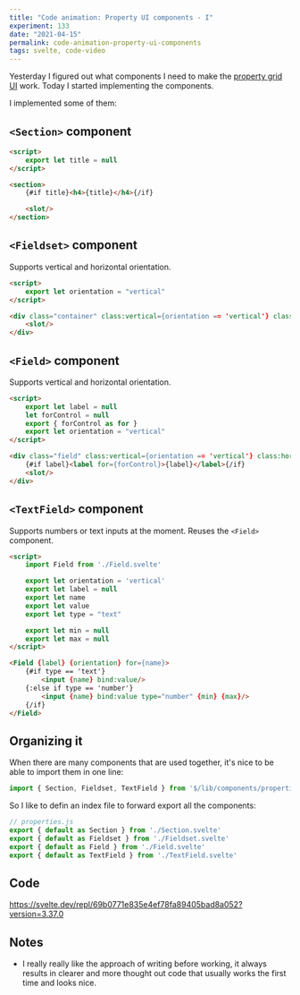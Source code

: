```yaml
---
title: "Code animation: Property UI components - I"
experiment: 133
date: "2021-04-15"
permalink: code-animation-property-ui-components
tags: svelte, code-video
---
```


Yesterday I figured out what components I need to make the [property grid UI](/posts/property-ui-dsl) work. Today I started implementing the components.

I implemented some of them:

## `<Section>` component

```html
<script>
	export let title = null
</script>

<section>
	{#if title}<h4>{title}</h4>{/if}

	<slot/>
</section>
```

## `<Fieldset>` component

Supports vertical and horizontal orientation.

```html
<script>
	export let orientation = "vertical"
</script>

<div class="container" class:vertical={orientation == 'vertical'} class:horizontal={orientation == 'horizontal'}>
	<slot/>
</div>
```

## `<Field>` component

Supports vertical and horizontal orientation.

```html
<script>
	export let label = null
	let forControl = null
	export { forControl as for }
	export let orientation = "vertical"
</script>

<div class="field" class:vertical={orientation == 'vertical'} class:horizontal={orientation == 'horizontal'} >
	{#if label}<label for={forControl}>{label}</label>{/if}
	<slot/>
</div>
```

## `<TextField>` component

Supports numbers or text inputs at the moment. Reuses the `<Field>` component.

```html
<script>
	import Field from './Field.svelte'

	export let orientation = 'vertical'
	export let label = null
	export let name
	export let value
	export let type = "text"

	export let min = null
	export let max = null
</script>

<Field {label} {orientation} for={name}>
	{#if type == 'text'}
		<input {name} bind:value/>
	{:else if type == 'number'}
		<input {name} bind:value type="number" {min} {max}/>
	{/if}
</Field>
```

## Organizing it

When there are many components that are used together, it's nice to be able to import them in one line:

```javascript
import { Section, Fieldset, TextField } from '$/lib/components/properties'
```

So I like to defin an index file to forward export all the components:

```javascript
// properties.js
export { default as Section } from './Section.svelte'
export { default as Fieldset } from './Fieldset.svelte'
export { default as Field } from './Field.svelte'
export { default as TextField } from './TextField.svelte'
```

## Code

https://svelte.dev/repl/69b0771e835e4ef78fa89405bad8a052?version=3.37.0

## Notes

- I really really like the approach of writing before working, it always results in clearer and more thought out code that usually works the first time and looks nice.
